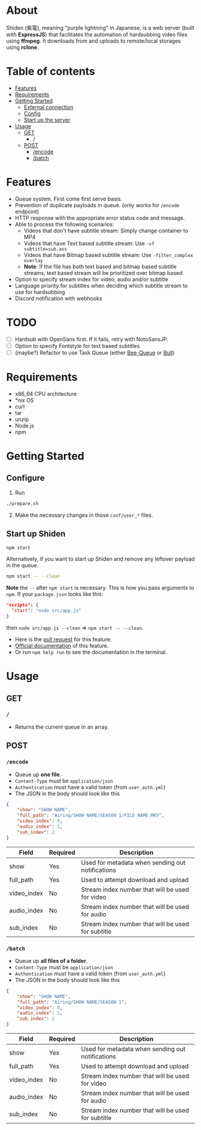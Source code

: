 # About
Shiden (紫電), meaning "purple lightning" in Japanese, is a web server (built with **ExpressJS**) that facilitates the automation of hardsubbing video files using **ffmpeg**.
It downloads from and uploads to remote/local storages using **rclone**.

# Table of contents
- [Features](#features)
- [Requirements](#requirements)
- [Getting Started](#getting-started)
  - [External connection](#external-connection)
  - [Config](#config)
  - [Start up the server](#start-up-the-server)
- [Usage](#usage)
  - [GET](#GET)
    - /
  - [POST](#POST)
    - [/encode](#encode)
    - [/batch](#batch)

# Features
- Queue system. First come first serve basis.
- Prevention of duplicate payloads in queue. (only works for `/encode` endpoint)
- HTTP response with the appropriate error status code and message.
- Able to process the following scenarios:
  - Videos that don't have subtitle stream: Simply change container to MP4
  - Videos that have Text based subtitle stream: Use `-vf subtitle=sub.ass`
  - Videos that have Bitmap based subtitle stream: Use `-filter_complex overlay`
  - **Note**: If the file has both text based and bitmap based subtitle streams, text based stream will be prioritized over bitmap based
- Option to specify stream index for video, audio and/or subtitle
- Language priority for subtitles when deciding which subtitle stream to use for hardsubbing
- Discord notification with webhooks

# TODO
- [ ] Hardsub with OpenSans first. If it fails, retry with NotoSansJP.
- [ ] Option to specify Fontstyle for text based subtitles
- [ ] (maybe?) Refactor to use Task Queue (either [Bee-Queue](https://github.com/bee-queue/bee-queue) or [Bull](https://github.com/OptimalBits/bull))

# Requirements
- x86_64 CPU architecture
- \*nix OS
- curl
- tar
- unzip
- Node.js
- npm

# Getting Started

## Configure
1. Run 
```bash
./prepare.sh
```

2. Make the necessary changes in those `conf/user_*` files.

## Start up Shiden
```bash
npm start
```

Alternatively, if you want to start up Shiden and remove any leftover payload in the queue.
```bash
npm start -- --clean
```
**Note** the `--` after `npm start` is necessary. This is how you pass arguments to `npm`. If your `package.json` looks like this:
```json
"scripts": {
  "start": "node src/app.js"
}
```
then `node src/app.js --clean` => `npm start -- --clean`.

- Here is the [pull request](https://github.com/npm/npm/pull/5518) for this feature.
- [Official documentation](https://docs.npmjs.com/cli/run-script) of this feature.
- Or run `npm help run` to see the documentation in the terminal.

# Usage

## GET

### `/`
  - Returns the current queue in an array.

## POST

### `/encode`
  - Queue up **one file**.
  - `Content-Type` must be `application/json`
  - `Authentication` must have a valid token (from `user_auth.yml`)
  - The JSON in the body should look like this
  ```json
  {
      "show": "SHOW NAME",
      "full_path": "Airing/SHOW NAME/SEASON 1/FILE NAME.MKV",
      "video_index": 0,
      "audio_index": 1,
      "sub_index": 2
  }
  ```  

| Field | Required | Description |
| --- | --- | --- |
| show | Yes | Used for metadata when sending out notifications |
| full_path | Yes | Used to attempt download and upload |
| video_index | No | Stream index number that will be used for video |
| audio_index | No | Stream index number that will be used for audio |
| sub_index | No | Stream index number that will be used for subtitle |


### `/batch`
  - Queue up **all files of a folder**.
  - `Content-Type` must be `application/json`
  - `Authentication` must have a valid token (from `user_auth.yml`)
  - The JSON in the body should look like this
  ```json
  {
      "show": "SHOW NAME",
      "full_path": "Airing/SHOW NAME/SEASON 1",
      "video_index": 0,
      "audio_index": 1,
      "sub_index": 2
  }
  ```  

| Field | Required | Description |
| --- | --- | --- |
| show | Yes | Used for metadata when sending out notifications |
| full_path | Yes | Used to attempt download and upload |
| video_index | No | Stream index number that will be used for video |
| audio_index | No | Stream index number that will be used for audio |
| sub_index | No | Stream index number that will be used for subtitle |

